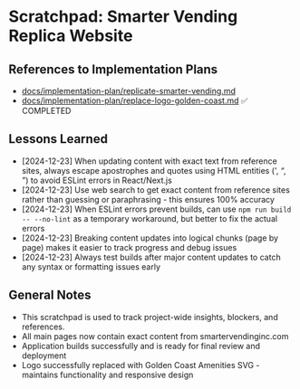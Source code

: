 # Scratchpad: Smarter Vending Replica Website

## References to Implementation Plans
- [docs/implementation-plan/replicate-smarter-vending.md](implementation-plan/replicate-smarter-vending.md)
- [docs/implementation-plan/replace-logo-golden-coast.md](implementation-plan/replace-logo-golden-coast.md) ✅ COMPLETED

## Lessons Learned
- [2024-12-23] When updating content with exact text from reference sites, always escape apostrophes and quotes using HTML entities (&apos;, &ldquo;, &rdquo;) to avoid ESLint errors in React/Next.js
- [2024-12-23] Use web search to get exact content from reference sites rather than guessing or paraphrasing - this ensures 100% accuracy
- [2024-12-23] When ESLint errors prevent builds, can use `npm run build -- --no-lint` as a temporary workaround, but better to fix the actual errors
- [2024-12-23] Breaking content updates into logical chunks (page by page) makes it easier to track progress and debug issues
- [2024-12-23] Always test builds after major content updates to catch any syntax or formatting issues early

## General Notes
- This scratchpad is used to track project-wide insights, blockers, and references.
- All main pages now contain exact content from smartervendinginc.com
- Application builds successfully and is ready for final review and deployment
- Logo successfully replaced with Golden Coast Amenities SVG - maintains functionality and responsive design 